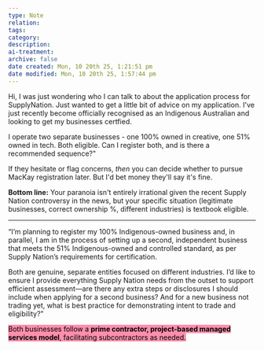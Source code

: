 ```yaml
---
type: Note
relation:
tags:
category:
description:
ai-treatment:
archive: false
date created: Mon, 10 20th 25, 1:21:51 pm
date modified: Mon, 10 20th 25, 1:57:44 pm
---
```

Hi, I was just wondering who I can talk to about the application process for SupplyNation. Just wanted to get a little bit of advice on my application. I've just recently become officially recognised as an Indigenous Australian and looking to get my businesses certfied.

I operate two separate businesses - one 100% owned in creative, one 51% owned in tech. Both eligible. Can I register both, and is there a recommended sequence?"

If they hesitate or flag concerns, _then_ you can decide whether to pursue MacKay registration later. But I'd bet money they'll say it's fine.

**Bottom line:** Your paranoia isn't entirely irrational given the recent Supply Nation controversy in the news, but your specific situation (legitimate businesses, correct ownership %, different industries) is textbook eligible.



---

“I’m planning to register my 100% Indigenous-owned business and, in parallel, I am in the process of setting up a second, independent business that meets the 51% Indigenous-owned and controlled standard, as per Supply Nation’s requirements for certification.

Both are genuine, separate entities focused on different industries. I’d like to ensure I provide everything Supply Nation needs from the outset to support efficient assessment—are there any extra steps or disclosures I should include when applying for a second business? And for a new business not trading yet, what is best practice for demonstrating intent to trade and eligibility?”

<mark style="background: #FF5582A6;">Both businesses follow a **prime contractor, project-based managed services model**, facilitating subcontractors as needed.</mark>
